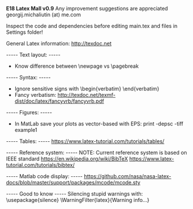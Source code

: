 __________E18 Latex Mall v0.9__________
Any improvement suggestions are appreciated
georgij.michaliutin (at) me.com

Inspect the code and dependencies before editing main.tex and files in Settings folder!

General Latex information: 
http://texdoc.net

-----  Text layout: ----- 
* Know difference between \newpage vs \pagebreak

----- Syntax: -----
* Ignore sensitive signs with \begin{verbatim} \end{verbatim}
* Fancy verbatism:
http://texdoc.net/texmf-dist/doc/latex/fancyvrb/fancyvrb.pdf

----- Figures: -----
* In MatLab save your plots as vector-based with EPS:
print -depsc -tiff example1

----- Tables: -----
https://www.latex-tutorial.com/tutorials/tables/

----- Reference system: ----- 
NOTE: Current reference system is based on IEEE standard
https://en.wikipedia.org/wiki/BibTeX
https://www.latex-tutorial.com/tutorials/bibtex/

----- Matlab code display: ----- 
https://github.com/nasa/nasa-latex-docs/blob/master/support/packages/mcode/mcode.sty

----- Good to know -----
Silencing stupid warnings with:
\usepackage{silence}
\WarningFilter{latex}{Warning info...}

